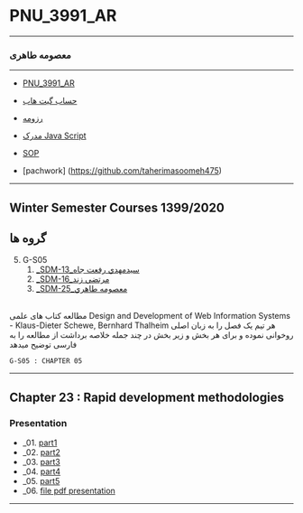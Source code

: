 # PNU_3991_AR
---------
### معصومه طاهری
 
---
-  [PNU_3991_AR](https://github.com/taherimasoomeh475/PNU_3991_AR_.git)
- [حساب گیت هاب](https://github.com/abouhamze-fahime)

- [رزومه](https://taherimasoomeh475.github.io/)

- [مدرک Java Script](https://github.com/taherimasoomeh475/PNU_3991_AR_/blob/main/cert-1024-20270956.pdf)
- [SOP](https://github.com/taherimasoomeh475/PNU_3991_AR_/blob/main/sop.pdf)
- [pachwork] (https://github.com/taherimasoomeh475)

------------------
## Winter Semester Courses 1399/2020

## گروه ها


  

5. G-S05
    1. [_SDM-13_سيدمهدي رفعت جاه](https://github.com/AliRazavi-edu/PNU_3991/tree/master/_MSc/SoftwareDevelopmentMethodologies/1115282_01/13_%D8%B3%D9%8A%D8%AF%D9%85%D9%87%D8%AF%D9%8A%20%D8%B1%D9%81%D8%B9%D8%AA%20%D8%AC%D8%A7%D9%87)    
    1. [_SDM-16_مرتضي زند](https://github.com/AliRazavi-edu/PNU_3991/tree/master/_MSc/SoftwareDevelopmentMethodologies/1115282_01/16_%D9%85%D8%B1%D8%AA%D8%B6%D9%8A%20%D8%B2%D9%86%D8%AF)    
    1. [_SDM-25_معصومه طاهري](https://github.com/AliRazavi-edu/PNU_3991/tree/master/_MSc/SoftwareDevelopmentMethodologies/1115282_01/25_%D9%85%D8%B9%D8%B5%D9%88%D9%85%D9%87%20%D8%B7%D8%A7%D9%87%D8%B1%D9%8A)        

<br>
مطالعه کتاب های علمی
Design and Development of Web Information Systems - Klaus-Dieter Schewe, Bernhard Thalheim
هر تیم یک فصل را به زبان اصلی روخوانی نموده و برای هر بخش و زیر بخش در چند جمله خلاصه برداشت از مطالعه را به فارسی توضیح میدهد

    G-S05 : CHAPTER 05
--------------------------

## Chapter 23 : Rapid development methodologies

### Presentation

   -  _01. [part1](https://github.com/taherimasoomeh475/PNU_3991_AR_/blob/main/Methodology/metodologi1.mp4)
   -  _02. [part2](https://github.com/taherimasoomeh475/PNU_3991_AR_/blob/main/Methodology/metodologi2.mp4)
   -  _03. [part3](https://github.com/taherimasoomeh475/PNU_3991_AR_/blob/main/Methodology/metodologi3.mp4)
   -  _04. [part4](https://github.com/taherimasoomeh475/PNU_3991_AR_/blob/main/Methodology/metodologi4.mp4)
   -  _05. [part5](https://github.com/taherimasoomeh475/PNU_3991_AR_/blob/main/Methodology/metodologi5.mp4)
   -  _06. [file pdf presentation](https://github.com/taherimasoomeh475/PNU_3991_AR_/blob/main/Methodology/rad.pdf)
   
     
-----------------------------------
